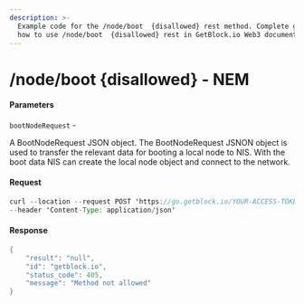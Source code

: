 ```yaml
---
description: >-
  Example code for the /node/boot  {disallowed} rest method. Сomplete guide on
  how to use /node/boot  {disallowed} rest in GetBlock.io Web3 documentation.
---
```


# /node/boot {disallowed} - NEM

#### Parameters

`bootNodeRequest` -

A BootNodeRequest JSON object. The BootNodeRequest JSNON object is used to transfer the relevant data for booting a local node to NIS. With the boot data NIS can create the local node object and connect to the network.

#### Request

```java
curl --location --request POST 'https://go.getblock.io/YOUR-ACCESS-TOKEN/node/boot' \
--header 'Content-Type: application/json'
```

#### Response

```java
{
    "result": "null",
    "id": "getblock.io",
    "status_code": 405,
    "message": "Method not allowed"
}
```
